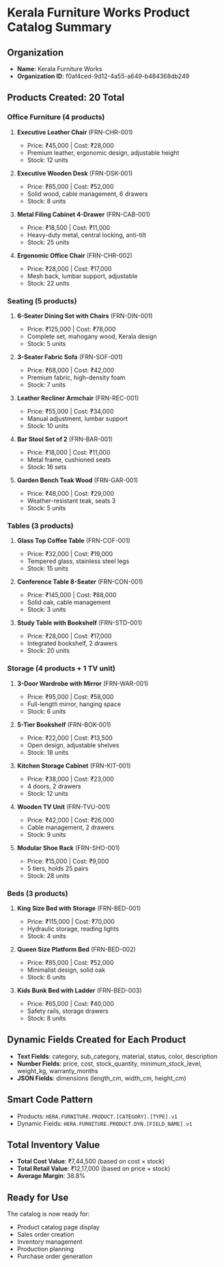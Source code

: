 # Kerala Furniture Works Product Catalog Summary

## Organization
- **Name**: Kerala Furniture Works
- **Organization ID**: f0af4ced-9d12-4a55-a649-b484368db249

## Products Created: 20 Total

### Office Furniture (4 products)
1. **Executive Leather Chair** (FRN-CHR-001)
   - Price: ₹45,000 | Cost: ₹28,000
   - Premium leather, ergonomic design, adjustable height
   - Stock: 12 units

2. **Executive Wooden Desk** (FRN-DSK-001)
   - Price: ₹85,000 | Cost: ₹52,000
   - Solid wood, cable management, 6 drawers
   - Stock: 8 units

3. **Metal Filing Cabinet 4-Drawer** (FRN-CAB-001)
   - Price: ₹18,500 | Cost: ₹11,000
   - Heavy-duty metal, central locking, anti-tilt
   - Stock: 25 units

4. **Ergonomic Office Chair** (FRN-CHR-002)
   - Price: ₹28,000 | Cost: ₹17,000
   - Mesh back, lumbar support, adjustable
   - Stock: 22 units

### Seating (5 products)
1. **6-Seater Dining Set with Chairs** (FRN-DIN-001)
   - Price: ₹125,000 | Cost: ₹78,000
   - Complete set, mahogany wood, Kerala design
   - Stock: 5 units

2. **3-Seater Fabric Sofa** (FRN-SOF-001)
   - Price: ₹68,000 | Cost: ₹42,000
   - Premium fabric, high-density foam
   - Stock: 7 units

3. **Leather Recliner Armchair** (FRN-REC-001)
   - Price: ₹55,000 | Cost: ₹34,000
   - Manual adjustment, lumbar support
   - Stock: 10 units

4. **Bar Stool Set of 2** (FRN-BAR-001)
   - Price: ₹18,000 | Cost: ₹11,000
   - Metal frame, cushioned seats
   - Stock: 16 sets

5. **Garden Bench Teak Wood** (FRN-GAR-001)
   - Price: ₹48,000 | Cost: ₹29,000
   - Weather-resistant teak, seats 3
   - Stock: 5 units

### Tables (3 products)
1. **Glass Top Coffee Table** (FRN-COF-001)
   - Price: ₹32,000 | Cost: ₹19,000
   - Tempered glass, stainless steel legs
   - Stock: 15 units

2. **Conference Table 8-Seater** (FRN-CON-001)
   - Price: ₹145,000 | Cost: ₹88,000
   - Solid oak, cable management
   - Stock: 3 units

3. **Study Table with Bookshelf** (FRN-STD-001)
   - Price: ₹28,000 | Cost: ₹17,000
   - Integrated bookshelf, 2 drawers
   - Stock: 20 units

### Storage (4 products + 1 TV unit)
1. **3-Door Wardrobe with Mirror** (FRN-WAR-001)
   - Price: ₹95,000 | Cost: ₹58,000
   - Full-length mirror, hanging space
   - Stock: 6 units

2. **5-Tier Bookshelf** (FRN-BOK-001)
   - Price: ₹22,000 | Cost: ₹13,500
   - Open design, adjustable shelves
   - Stock: 18 units

3. **Kitchen Storage Cabinet** (FRN-KIT-001)
   - Price: ₹38,000 | Cost: ₹23,000
   - 4 doors, 2 drawers
   - Stock: 12 units

4. **Wooden TV Unit** (FRN-TVU-001)
   - Price: ₹42,000 | Cost: ₹26,000
   - Cable management, 2 drawers
   - Stock: 9 units

5. **Modular Shoe Rack** (FRN-SHO-001)
   - Price: ₹15,000 | Cost: ₹9,000
   - 5 tiers, holds 25 pairs
   - Stock: 28 units

### Beds (3 products)
1. **King Size Bed with Storage** (FRN-BED-001)
   - Price: ₹115,000 | Cost: ₹70,000
   - Hydraulic storage, reading lights
   - Stock: 4 units

2. **Queen Size Platform Bed** (FRN-BED-002)
   - Price: ₹85,000 | Cost: ₹52,000
   - Minimalist design, solid oak
   - Stock: 6 units

3. **Kids Bunk Bed with Ladder** (FRN-BED-003)
   - Price: ₹65,000 | Cost: ₹40,000
   - Safety rails, storage drawers
   - Stock: 8 units

## Dynamic Fields Created for Each Product
- **Text Fields**: category, sub_category, material, status, color, description
- **Number Fields**: price, cost, stock_quantity, minimum_stock_level, weight_kg, warranty_months
- **JSON Fields**: dimensions (length_cm, width_cm, height_cm)

## Smart Code Pattern
- Products: `HERA.FURNITURE.PRODUCT.[CATEGORY].[TYPE].v1`
- Dynamic Fields: `HERA.FURNITURE.PRODUCT.DYN.[FIELD_NAME].v1`

## Total Inventory Value
- **Total Cost Value**: ₹7,44,500 (based on cost × stock)
- **Total Retail Value**: ₹12,17,000 (based on price × stock)
- **Average Margin**: 38.8%

## Ready for Use
The catalog is now ready for:
- Product catalog page display
- Sales order creation
- Inventory management
- Production planning
- Purchase order generation